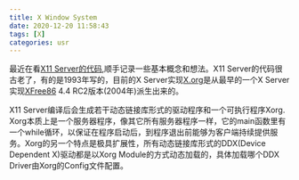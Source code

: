 ```yaml
---
title: X Window System
date: 2020-12-20 11:58:43
tags: [X]
categories: usr
---
```


最近在看[X11 Server的代码](https://gitlab.freedesktop.org/xorg/xserver),顺手记录一些基本概念和想法。X11 Server的代码很古老了，有的是1993年写的，目前的X Server实现[X.org](https://zh.wikipedia.org/wiki/X.Org_Server)是从最早的一个X Server实现[XFree86](https://zh.wikipedia.org/wiki/XFree86) 4.4 RC2版本(2004年)派生出来的。

<!--more-->

X11 Server编译后会生成若干动态链接库形式的驱动程序和一个可执行程序Xorg. Xorg本质上是一个服务器程序，像其它所有服务器程序一样，它的main函数里有一个while循环，以保证在程序启动后，到程序退出前能够为客户端持续提供服务。Xorg的另一个特点是极具扩展性，所有动态链接库形式的DDX(Device Dependent X)驱动都是以Xorg Module的方式动态加载的，具体加载哪个DDX Driver由Xorg的Config文件配置。
